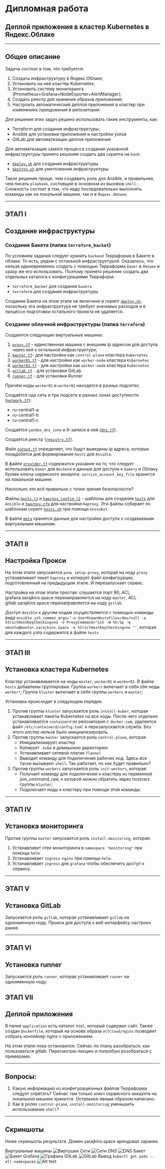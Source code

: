 # Дипломная работа
## Деплой приложения в кластер Kubernetes в Яндекс.Облаке

---

## Общее описание
Задача состоит в том, что требуется:
1. Создать инфраструктуру в Яндекс.Облаке;
2. Установить на неё кластер Kubernetes;
3. Установить систему мониторинга (Prometheus+Grafana+NodeExporter+AlertManager);
4. Создать реестр для хранения образов приложения;
5. Настроить автоматический деплой приложения в кластер при изменениях прилдожения в репозитории

Для решения этих задач решено использовать такие инструменты, как:
- Terraform для создания инфраструктуры;
- Ansible для установки приложения и настройки узлов
- GitLab для автоматизации деплоя приложения
 
Для автоматизации самого процесса создания указанной инфраструктуры принято решения создать два скрипта на `bash`:
- [`deploy.sh`](./deploy.sh) для создания инфраструктуры
- [`destroy.sh`](./destroy.sh) для уничтожения инфраструктуры

Такое решение проще, чем создавать роль для Ansible, и правильнее, чем писать `playbook`, состоящий в основном из вызовов `shell:`. Сложность состоит в том, что надо последовательно выполнять команды как на локальной машине, так и в `Яндекс.Облаке`.

---
## ЭТАП I
## Создание инфраструктуры

### Создание Бакета (папка `terraform_backet`)
По условиям задания следует хранить `backend` Терраформа в Бакете в облаке. То есть, рядом с остальной инфраструктурой. Оказалось, что нельзя единовременно создать с помощью Терраформа `Бакет` в `Облаке` и сразу же его использовать. 
Поэтому принято решение создать два отдельных каталога с конфигурациями Терраформ:
- `terraform_backet` для создания `Бакета`
- `terraform` для создания инфраструктуры

Создание Бакета на этом этапе не включено в скрипт [`deploy.sh`](./deploy.sh), поскольку эта инфраструктура не требует значимых расходов и в процессе подготовки остального проекта не удаляется.

### Создание облачной инфраструктуры (папка `terraform`)

Создаются следующие виртуальные машины:
1. [`proxy.tf`](/terraform/proxy.tf) - единственная машина с внешним ip адресом для доступа через неё к остальной инфраструктуре;
2. [`master.tf`](/terraform/master.tf)- для настройки как `control-plane` кластера `Kubernetes`
3. [`worker01.tf`](/terraform/worker01.tf) - для настройки как `worker-node` кластера `Kubernetes`
4. [`worker02.tf`](/terraform/worker02.tf) - для настройки как `worker-node` кластера `Kubernetes`
5. [`gitlab.tf`](/terraform/gitlab.tf) - для установки GitLab
6. [`runner.tf`](/terraform/runner.tf) - для установки Runner

Причём ноды `worker01` и `worker02` находятся в разных подсетях.

Создаётся ода сеть и три подсети в разных зонах доступности ([`network.tf`](/terraform/network.tf)):
- ru-central1-a
- ru-central1-b
- ru-central1-c

Создаётся `yandex_dns_zone` и А-записи в ней ([`dns.tf`](/terraform/dns.tf)).

Создаётся реестр ([`registry.tf`](/terraform/registry.tf)).

Файл [`output.tf`](/terraform/output.tf) определяет, что будут выведены ip адреса, которые понадобятся для формирования `hosts` для `Ansible`.

В файле [`provider.tf`](/terraform/provider.tf) содержится указание на то, что следует использовать `Бакет` для `Backend` и данные для доступа к `Бакету` и Облаку. Кроме ключа сервисного аккаунта. `service_account_key_file` хранится на локальной машине. 

Насколько это всё правильно с точки зрения безопасности?

Файлы [`hosts.j2`](/terraform/hosts.j2) и [`haproxy_config.j2`](/terraform/haproxy_config.j2) - шаблоны для создания [`hosts`](/ansible/inventory/hosts) для `Ansible` и [`haproxy.cfg`](/ansible/playbooks/roles/setup-proxy/files/haproxy.cfg) для настройки `Haproxy`.
Эти файлы собирает по шаблонам скрипт [`hosts.sh`](/terraform/hosts.sh) при помощи `envsubst`.

   В файле [`meta`](/terraform/meta) хранятся данные для настройки доступа к создаваемым виртуальным машинам.

---
## ЭТАП II 
## Настройка Прокси

На этом этапе запускается `роль setup-proxy`, которая на ноду `proxy` устанавливает пакет `haproxy` и копирует файл конфигруации, подготовленный на предыдущем этапе.
И перезапускает сервис.

Настройка на этом этапе простая: слушается порт 80, ACL grafana.sarajkins.space перенаправляется на ноду `master`, ACL gitlab.sarajkins.space перенаправляется на ноду `gitlab`.

Доступ `Ansible` к другим нодам осуществляется с помощью команды вида `ansible_ssh_common_args='-o UserKnownHostsFile=/dev/null -o StrictHostKeyChecking=no -o ProxyCommand="ssh -W %h:%p -q ubuntu@master.sarajkins.space -o StrictHostKeyChecking=no "'`, которая для каждого узла содержится в файле `hosts`

---
## ЭТАП III 
## Установка кластера Kubernetes

Кластер устанавливается на ноды `master`, `worker01` и `worker02`. 
В файле `hosts` добавлены группировки:
Группа `workers` включает в себя обе ноды `worker*`;
Группа `kluster` включает в себя группы `workers` и `master`;

Установка происходит в следующем порядке:
1. Против группы `kluster` запускается роль `install-kuber`, которая устанавливает пакеты Kubernetes на все ноды. После чего отдельно устанавливается `containerd` из репозитория с `docker.com`, удаляется файл `/etc/containerd/config.toml` и перезапускается служба.
Без этого клстер нельзя было инициализировать.
2. Против группы `master` запускается роль `control-plane`, которая
   - Инициализиирует кластер
   - Копирует `.kube` в домашнюю директорию
   - Устанавливает сетевой плагин `flannel`
   - Выводит команду для подключения рабочих нод.
  Здесь все таски вызывают `shell`. Так работает, но как будет правильно?
3. Против группы `workers` запускается роль `init-workers`, которая:
   - Получает команду для подключения к кластеру из перменной join_command_raw, к которой можно обратить через hostvars группы `kluster`;
   - Подключает ноды к кластеру при помощи этой команды.
   
---
## ЭТАП IV 
## Установка мониторинга
Против группы `master` запускается роль `install-monitoring`, которая:
1. Устанавливет стек мониторинга в `namespace "monitoring"` при помощи `helm`
2. Устанавливает `ingress-nginx` при помощи `helm`.
3. Устанавливает `ingress` для `grafana` чтобы обеспечить доступ к сервису.

---
## ЭТАП V 
## Установка GitLab
Запускается роль `gitlab`, которая устанавливает `gitlab` на одноименную ноду. Прокси для доступа к веб-интерфейсу настроен ранее.

---
## ЭТАП VI 
## Установка runner
Запускается роль `runner`, которая устанавливает `runner` на одноименную ноду.

## ЭТАП VII 
## Деплой приложения
В папке `application` есть каталог `html`, который содержит сайт.
Также создан `Dockerfile`, который на основе образа `altcloud/nginx` позводяет собрать контейнер nginx с приложением.

На этом этапе пока остановился.
Сейчас по плану разобраться, как пользоваться gitlab. Пересмотрю лекцию и попробую розобраться с примерами.

---
## Вопросы:
1. Какую информацию из конфигурационных файлов Терраформа следует спрятать? Сейчас там только ключ сервисного аккаунта на локальной машине хранится. Остальное явным образом написано.
2. Как в ролях `control-plane`, `install-monitoring` уменьшить использование `shell`?

---
## Скриншоты
Ниже скриншоты результата. Домен sarajkins.space арендовал заранее. 

Виртуальные машины
![Виртушки](tmp/img/%D0%92%D0%B8%D1%80%D1%82%D1%83%D1%88%D0%BA%D0%B8.png)
Сети
![Сети](tmp/img/%D0%A1%D0%B5%D1%82%D0%B8.png)
DNS
![DNS](tmp/img/DNS.png)
Бакет
![Бакет](tmp/img/%D0%91%D0%B0%D0%BA%D0%B5%D1%82.png)
Grafana
![Графана](tmp/img/%D0%93%D1%80%D0%B0%D1%84%D0%B0%D0%BD%D0%B0.png)
GitLab
![GitLab](tmp/img/GitLab.png)
Вывод `kubectl get pods --all-namespaces`
![Alt text](tmp/img/get_pods.png)